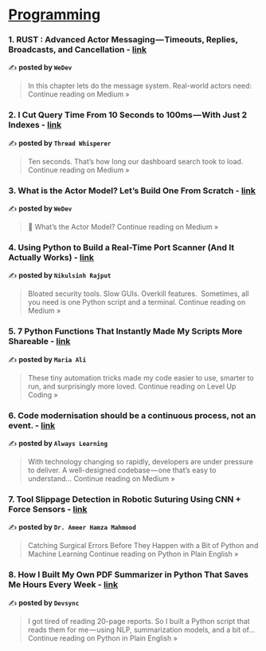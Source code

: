 
<h1><a href=https://medium.com/tag/programming/recommended target="_blank" rel="noopener noreferrer">Programming</a></h1>
<h3>1.  RUST : Advanced Actor Messaging — Timeouts, Replies, Broadcasts, and Cancellation - <a href="https://medium.com/@wedevare/rust-advanced-actor-messaging-timeouts-replies-broadcasts-and-cancellation-b6e7819f65cd?source=rss------programming-5" target="_blank" rel="noopener noreferrer">link</a></h3>

✍️ **posted by `WeDev`**

<blockquote>In this chapter lets do the message system. Real-world actors need:
Continue reading on Medium »</blockquote>

<h3>2. I Cut Query Time From 10 Seconds to 100ms — With Just 2 Indexes - <a href="https://medium.com/@maahisoft20/i-cut-query-time-from-10-seconds-to-100ms-with-just-2-indexes-adea83dedbcc?source=rss------programming-5" target="_blank" rel="noopener noreferrer">link</a></h3>

✍️ **posted by `Thread Whisperer`**

<blockquote>Ten seconds. That’s how long our dashboard search took to load.
Continue reading on Medium »</blockquote>

<h3>3.  What is the Actor Model? Let’s Build One From Scratch - <a href="https://medium.com/@wedevare/what-is-the-actor-model-lets-build-one-from-scratch-f962eb211ffb?source=rss------programming-5" target="_blank" rel="noopener noreferrer">link</a></h3>

✍️ **posted by `WeDev`**

<blockquote>🤔 What’s the Actor Model?
Continue reading on Medium »</blockquote>

<h3>4. Using Python to Build a Real-Time Port Scanner (And It Actually Works) - <a href="https://medium.com/@hadiyolworld007/using-python-to-build-a-real-time-port-scanner-and-it-actually-works-c6f3de66f3c9?source=rss------programming-5" target="_blank" rel="noopener noreferrer">link</a></h3>

✍️ **posted by `Nikulsinh Rajput`**

<blockquote>Bloated security tools. Slow GUIs. Overkill features.
 Sometimes, all you need is one Python script and a terminal.
Continue reading on Medium »</blockquote>

<h3>5. 7 Python Functions That Instantly Made My Scripts More Shareable - <a href="https://levelup.gitconnected.com/7-python-functions-that-instantly-made-my-scripts-more-shareable-7e0787263c4e?source=rss------programming-5" target="_blank" rel="noopener noreferrer">link</a></h3>

✍️ **posted by `Maria Ali`**

<blockquote>These tiny automation tricks made my code easier to use, smarter to run, and surprisingly more loved.
Continue reading on Level Up Coding »</blockquote>

<h3>6. Code modernisation should be a continuous process, not an event. - <a href="https://medium.com/@always-learning/code-modernisation-should-be-a-continuous-process-not-an-event-a66179c3be91?source=rss------programming-5" target="_blank" rel="noopener noreferrer">link</a></h3>

✍️ **posted by `Always Learning`**

<blockquote>With technology changing so rapidly, developers are under pressure to deliver. A well-designed codebase — one that’s easy to understand…
Continue reading on Medium »</blockquote>

<h3>7. Tool Slippage Detection in Robotic Suturing Using CNN + Force Sensors - <a href="https://python.plainenglish.io/tool-slippage-detection-in-robotic-suturing-using-cnn-force-sensors-ed75c041de57?source=rss------programming-5" target="_blank" rel="noopener noreferrer">link</a></h3>

✍️ **posted by `Dr. Ameer Hamza Mahmood`**

<blockquote>Catching Surgical Errors Before They Happen with a Bit of Python and Machine Learning
Continue reading on Python in Plain English »</blockquote>

<h3>8. How I Built My Own PDF Summarizer in Python That Saves Me Hours Every Week - <a href="https://python.plainenglish.io/how-i-built-my-own-pdf-summarizer-in-python-that-saves-me-hours-every-week-13373c112ec6?source=rss------programming-5" target="_blank" rel="noopener noreferrer">link</a></h3>

✍️ **posted by `Devsync`**

<blockquote>I got tired of reading 20-page reports. So I built a Python script that reads them for me — using NLP, summarization models, and a bit of…
Continue reading on Python in Plain English »</blockquote>

